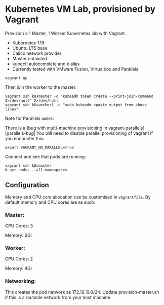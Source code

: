 # Kubernetes VM Lab, provisioned by Vagrant

Provision a 1 Master, 1 Worker Kubernetes lab with Vagrant.

- Kubernetes 1.19
- Ubuntu LTS base
- Calico network provider
- Master untainted
- kubectl autocomplete and k alias
- Currently tested with VMware Fusion, Virtualbox and Parallels

```
vagrant up
```

Then join the worker to the master:

```
vagrant ssh k8smaster -c "kubeadm token create --print-join-command 2>/dev/null" 2>/dev/null
vagrant ssh k8sworker1 -c "sudo kubeadm <paste output from above line>"
```

Note for Parallels users:

There is a [bug with multi-machine provisioning in vagrant-parallels][parallels-bug]
You will need to disable parallel provisioning of vagrant if you encounter this:

```
export VAGRANT_NO_PARALLEL=true
```

Connect and see that pods are running:

```
vagrant ssh k8smaster
k get nodes --all-namespaces
```

## Configuration

Memory and CPU core allocation can be customised in  `Vagrantfile`.
By default memory and CPU cores are as such:

### Master:

CPU Cores: 3

Memory: 6Gi

### Worker:

CPU Cores: 2

Memory: 4Gi
 

### Networking:

This creates the pod network as 172.16.10.0/24. Update provision-master.sh 
if this is a routable network from your host machine.
